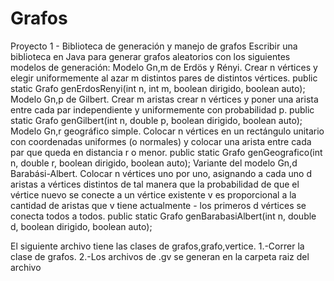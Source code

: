 # Grafos
Proyecto 1 - Biblioteca de generación y manejo de grafos
Escribir una biblioteca en Java para generar grafos aleatorios con los siguientes modelos de generación:
Modelo Gn,m de Erdös y Rényi. Crear n vértices y elegir uniformemente al azar m distintos pares de distintos vértices.
public static Grafo genErdosRenyi(int n, int m, boolean dirigido, boolean auto);
Modelo Gn,p de Gilbert. Crear m aristas crear n vértices y poner una arista entre cada par independiente y uniformemente con probabilidad p.
public static Grafo genGilbert(int n, double p, boolean dirigido, boolean auto);
Modelo Gn,r geográfico simple. Colocar n vértices en un rectángulo unitario con coordenadas uniformes (o normales) y colocar una arista entre cada par que queda en distancia r o menor.
public static Grafo genGeografico(int n, double r, boolean dirigido, boolean auto);
Variante del modelo Gn,d Barabási-Albert. Colocar n vértices uno por uno, asignando a cada uno d aristas a vértices distintos de tal manera que la probabilidad de que el vértice nuevo se conecte a un vértice existente v es proporcional a la cantidad de aristas que v tiene actualmente - los primeros d vértices se conecta todos a todos.
public static Grafo genBarabasiAlbert(int n, double d, boolean dirigido, boolean auto);



El siguiente archivo tiene las clases de grafos,grafo,vertice.
1.-Correr la clase de grafos.
2.-Los archivos de .gv se generan en la carpeta raiz del archivo 
